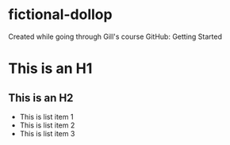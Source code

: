 # fictional-dollop
Created while going through Gill's course GitHub: Getting Started

# This is an H1

## This is an H2

* This is list item 1
* This is list item 2
* This is list item 3
